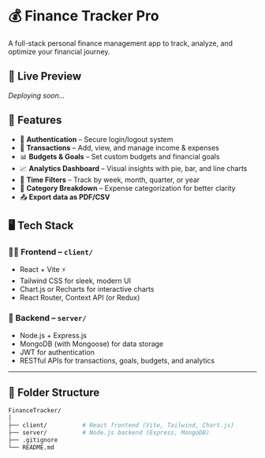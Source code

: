 # 💰 Finance Tracker Pro

A full-stack personal finance management app to track, analyze, and optimize your financial journey.

## 🚀 Live Preview
_Deploying soon..._

## 🧾 Features

- 🔐 **Authentication** – Secure login/logout system
- 💸 **Transactions** – Add, view, and manage income & expenses
- 📊 **Budgets & Goals** – Set custom budgets and financial goals
- 📈 **Analytics Dashboard** – Visual insights with pie, bar, and line charts
- 📅 **Time Filters** – Track by week, month, quarter, or year
- 📂 **Category Breakdown** – Expense categorization for better clarity
- 📤 **Export data as PDF/CSV** 

## 🖥️ Tech Stack

### 🧑‍💻 Frontend – `client/`
- React + Vite ⚡
- Tailwind CSS for sleek, modern UI
- Chart.js or Recharts for interactive charts
- React Router, Context API (or Redux)

### 🔧 Backend – `server/`
- Node.js + Express.js
- MongoDB (with Mongoose) for data storage
- JWT for authentication
- RESTful APIs for transactions, goals, budgets, and analytics

---

## 📁 Folder Structure

```bash
FinanceTracker/
│
├── client/          # React frontend (Vite, Tailwind, Chart.js)
├── server/          # Node.js backend (Express, MongoDB)
├── .gitignore
└── README.md
